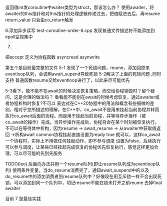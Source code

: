 返回值int发coroutine中waiter类型为struct，那该怎么办？
使用awaiter，将awaiter的this指针和对this指针的处理逻辑传递过去，把值赋进去后，再resume
return_value 只会由co_return触发

6.添加异步读写
test-coroutine-order-6.cpp 发现普通文件描述符不能添加到epoll监视集中

7.
把accept 定义为协程函数
asyncread
asynwrite

第五个是目前最完整的文件
5-1 发现了一个死锁问题，reume，添加回原来eventloop队列，会调用await_supend导致死锁
5-2解决了上面的死锁问题 ,同时支持 普通函数resume交给eventloop进行了，以此来尽可能优先

5-3看下，能不能不在await的时候决定恢复策略，而交给协程销毁时？留个疑问，这是合理的做法吗？
看看能不能别在await的时候考虑恢复，通过awaiter或者协程析构时恢复?不可以
表达式在C++20协程中的用法和概念有些细微的差别，相对于您所描述的理解。在C++中，co_await不是用来挂起当前协程并转而执行co_await后面的协程。而是用于挂起当前协程，并等待异步操作（被co_await的操作）完成。当异步操作完成后，协程将会在某个时刻被恢复执行。
不可以在等待体中析构，因为resume -> await_resume -> 从awaiter中获取值返回 ->析构await
common协程挂起直接设置为ready  true 就可以，这样co_await一个协程时，实际上不用做任何挂起动作，即不参与调度
设置为false，后续执行可以参与调度，让某些已经挂起完成恢复的协程优先恢复执行，感觉这样更加合理，可以尽可能的先到先服务

TODO(leo)
后面向办法共用一个resume队列(即让resume队列成为eventloop队列)
使用条件变量，当do_resume消费完了，通知await_suspend中的以及do_resume中的添加消费者到resume队列中？好像现在用互斥锁一样不会出现死锁，可以添加到同一个队列中，切记resume不能在锁未打开之前reume
去掉final awaiter


目前 7 是最佳实践